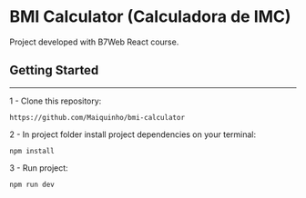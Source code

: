 # BMI Calculator (Calculadora de IMC)

Project developed with B7Web React course.


## Getting Started

----------------------------

1 - Clone this repository: 

```
https://github.com/Maiquinho/bmi-calculator

```

2 - In project folder install project dependencies on your terminal:

```
npm install
```

3 - Run project:

```
npm run dev
```